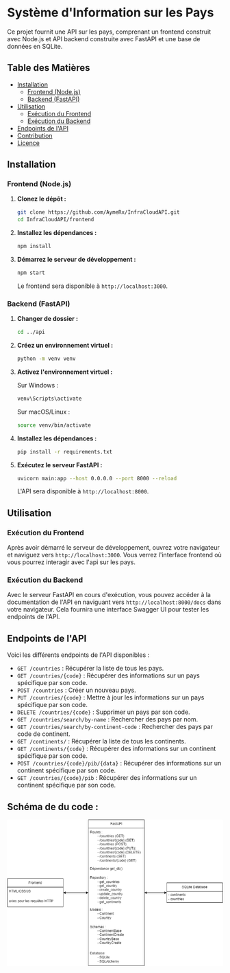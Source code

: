 # Système d'Information sur les Pays

Ce projet fournit une API sur les pays, comprenant un frontend construit avec Node.js et API backend construite avec FastAPI et une base de données en SQLite.

## Table des Matières

- [Installation](#installation)
  - [Frontend (Node.js)](#frontend-nodejs)
  - [Backend (FastAPI)](#backend-fastapi)
- [Utilisation](#utilisation)
  - [Exécution du Frontend](#exécution-du-frontend)
  - [Exécution du Backend](#exécution-du-backend)
- [Endpoints de l'API](#endpoints-de-lapi)
- [Contribution](#contribution)
- [Licence](#licence)

## Installation

### Frontend (Node.js)

1. **Clonez le dépôt :**

   ```bash
   git clone https://github.com/AymeRx/InfraCloudAPI.git
   cd InfraCloudAPI/frontend
   ```

2. **Installez les dépendances :**

   ```bash
   npm install
   ```

3. **Démarrez le serveur de développement :**

   ```bash
   npm start
   ```

   Le frontend sera disponible à `http://localhost:3000`.

### Backend (FastAPI)

1. **Changer de dossier :**

   ```bash
   cd ../api
   ```

2. **Créez un environnement virtuel :**

   ```bash
   python -m venv venv
   ```

3. **Activez l'environnement virtuel :**

   Sur Windows :

   ```bash
   venv\Scripts\activate
   ```

   Sur macOS/Linux :

   ```bash
   source venv/bin/activate
   ```

4. **Installez les dépendances :**

   ```bash
   pip install -r requirements.txt
   ```

5. **Exécutez le serveur FastAPI :**

   ```bash
   uvicorn main:app --host 0.0.0.0 --port 8000 --reload   
   ```

   L'API sera disponible à `http://localhost:8000`.

## Utilisation

### Exécution du Frontend

Après avoir démarré le serveur de développement, ouvrez votre navigateur et naviguez vers `http://localhost:3000`. Vous verrez l'interface frontend où vous pourrez interagir avec l'api sur les pays.

### Exécution du Backend

Avec le serveur FastAPI en cours d'exécution, vous pouvez accéder à la documentation de l'API en naviguant vers `http://localhost:8000/docs` dans votre navigateur. Cela fournira une interface Swagger UI pour tester les endpoints de l'API.

## Endpoints de l'API

Voici les différents endpoints de l'API disponibles :

- `GET /countries` : Récupérer la liste de tous les pays.
- `GET /countries/{code}` : Récupérer des informations sur un pays spécifique par son code.
- `POST /countries` : Créer un nouveau pays.
- `PUT /countries/{code}` : Mettre à jour les informations sur un pays spécifique par son code.
- `DELETE /countries/{code}` : Supprimer un pays par son code.
- `GET /countries/search/by-name` : Rechercher des pays par nom.
- `GET /countries/search/by-continent-code` : Rechercher des pays par code de continent.
- `GET /continents/` : Récupérer la liste de tous les continents.
- `GET /continents/{code}` : Récupérer des informations sur un continent spécifique par son code.
- `POST /countries/{code}/pib/{data}` : Récupérer des informations sur un continent spécifique par son code.
- `GET /countries/{code}/pib` : Récupérer des informations sur un continent spécifique par son code.

## Schéma de du code :

![Schéma de l'Application](/SchemaAPI.drawio.png)
